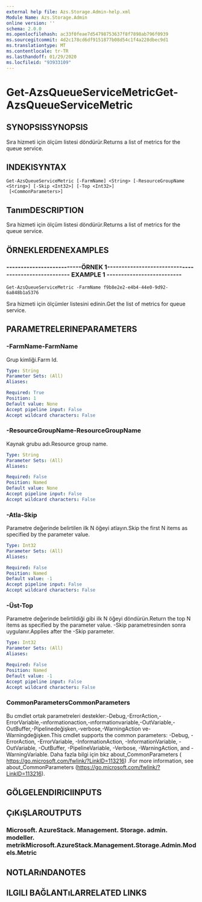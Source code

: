 ```yaml
---
external help file: Azs.Storage.Admin-help.xml
Module Name: Azs.Storage.Admin
online version: ''
schema: 2.0.0
ms.openlocfilehash: ac33f0feae7d54798753637f8f7898ab796f0939
ms.sourcegitcommit: 4d2c178cd6df9151877b08d54c1f4a228dbec9d1
ms.translationtype: MT
ms.contentlocale: tr-TR
ms.lasthandoff: 01/29/2020
ms.locfileid: "93933109"
---
```

# <span data-ttu-id="ec2f9-101">Get-AzsQueueServiceMetric</span><span class="sxs-lookup"><span data-stu-id="ec2f9-101">Get-AzsQueueServiceMetric</span></span>

## <span data-ttu-id="ec2f9-102">SYNOPSIS</span><span class="sxs-lookup"><span data-stu-id="ec2f9-102">SYNOPSIS</span></span>
<span data-ttu-id="ec2f9-103">Sıra hizmeti için ölçüm listesi döndürür.</span><span class="sxs-lookup"><span data-stu-id="ec2f9-103">Returns a list of metrics for the queue service.</span></span>

## <span data-ttu-id="ec2f9-104">INDEKI</span><span class="sxs-lookup"><span data-stu-id="ec2f9-104">SYNTAX</span></span>

```
Get-AzsQueueServiceMetric [-FarmName] <String> [-ResourceGroupName <String>] [-Skip <Int32>] [-Top <Int32>]
 [<CommonParameters>]
```

## <span data-ttu-id="ec2f9-105">Tanım</span><span class="sxs-lookup"><span data-stu-id="ec2f9-105">DESCRIPTION</span></span>
<span data-ttu-id="ec2f9-106">Sıra hizmeti için ölçüm listesi döndürür.</span><span class="sxs-lookup"><span data-stu-id="ec2f9-106">Returns a list of metrics for the queue service.</span></span>

## <span data-ttu-id="ec2f9-107">ÖRNEKLERDEN</span><span class="sxs-lookup"><span data-stu-id="ec2f9-107">EXAMPLES</span></span>

### <span data-ttu-id="ec2f9-108">--------------------------ÖRNEK 1--------------------------</span><span class="sxs-lookup"><span data-stu-id="ec2f9-108">-------------------------- EXAMPLE 1 --------------------------</span></span>
```
Get-AzsQueueServiceMetric -FarmName f9b8e2e2-e4b4-44e0-9d92-6a848b1a5376
```

<span data-ttu-id="ec2f9-109">Sıra hizmeti için ölçümler listesini edinin.</span><span class="sxs-lookup"><span data-stu-id="ec2f9-109">Get the list of metrics for queue service.</span></span>

## <span data-ttu-id="ec2f9-110">PARAMETRELERINE</span><span class="sxs-lookup"><span data-stu-id="ec2f9-110">PARAMETERS</span></span>

### <span data-ttu-id="ec2f9-111">-FarmName</span><span class="sxs-lookup"><span data-stu-id="ec2f9-111">-FarmName</span></span>
<span data-ttu-id="ec2f9-112">Grup kimliği.</span><span class="sxs-lookup"><span data-stu-id="ec2f9-112">Farm Id.</span></span>

```yaml
Type: String
Parameter Sets: (All)
Aliases: 

Required: True
Position: 1
Default value: None
Accept pipeline input: False
Accept wildcard characters: False
```

### <span data-ttu-id="ec2f9-113">-ResourceGroupName</span><span class="sxs-lookup"><span data-stu-id="ec2f9-113">-ResourceGroupName</span></span>
<span data-ttu-id="ec2f9-114">Kaynak grubu adı.</span><span class="sxs-lookup"><span data-stu-id="ec2f9-114">Resource group name.</span></span>

```yaml
Type: String
Parameter Sets: (All)
Aliases: 

Required: False
Position: Named
Default value: None
Accept pipeline input: False
Accept wildcard characters: False
```

### <span data-ttu-id="ec2f9-115">-Atla</span><span class="sxs-lookup"><span data-stu-id="ec2f9-115">-Skip</span></span>
<span data-ttu-id="ec2f9-116">Parametre değerinde belirtilen ilk N öğeyi atlayın.</span><span class="sxs-lookup"><span data-stu-id="ec2f9-116">Skip the first N items as specified by the parameter value.</span></span>

```yaml
Type: Int32
Parameter Sets: (All)
Aliases: 

Required: False
Position: Named
Default value: -1
Accept pipeline input: False
Accept wildcard characters: False
```

### <span data-ttu-id="ec2f9-117">-Üst</span><span class="sxs-lookup"><span data-stu-id="ec2f9-117">-Top</span></span>
<span data-ttu-id="ec2f9-118">Parametre değerinde belirtildiği gibi ilk N öğeyi döndürün.</span><span class="sxs-lookup"><span data-stu-id="ec2f9-118">Return the top N items as specified by the parameter value.</span></span>
<span data-ttu-id="ec2f9-119">-Skip parametresinden sonra uygulanır.</span><span class="sxs-lookup"><span data-stu-id="ec2f9-119">Applies after the -Skip parameter.</span></span>

```yaml
Type: Int32
Parameter Sets: (All)
Aliases: 

Required: False
Position: Named
Default value: -1
Accept pipeline input: False
Accept wildcard characters: False
```

### <span data-ttu-id="ec2f9-120">CommonParameters</span><span class="sxs-lookup"><span data-stu-id="ec2f9-120">CommonParameters</span></span>
<span data-ttu-id="ec2f9-121">Bu cmdlet ortak parametreleri destekler:-Debug,-ErrorAction,-ErrorVariable,-ınformationaction,-ınformationvariable,-OutVariable,-OutBuffer,-Pipelinedeğişken,-verbose,-WarningAction ve-Warningdeğişken.</span><span class="sxs-lookup"><span data-stu-id="ec2f9-121">This cmdlet supports the common parameters: -Debug, -ErrorAction, -ErrorVariable, -InformationAction, -InformationVariable, -OutVariable, -OutBuffer, -PipelineVariable, -Verbose, -WarningAction, and -WarningVariable.</span></span> <span data-ttu-id="ec2f9-122">Daha fazla bilgi için bkz about_CommonParameters ( https://go.microsoft.com/fwlink/?LinkID=113216) .</span><span class="sxs-lookup"><span data-stu-id="ec2f9-122">For more information, see about_CommonParameters (https://go.microsoft.com/fwlink/?LinkID=113216).</span></span>

## <span data-ttu-id="ec2f9-123">GÖLGELENDIRICI</span><span class="sxs-lookup"><span data-stu-id="ec2f9-123">INPUTS</span></span>

## <span data-ttu-id="ec2f9-124">ÇıKıŞLAR</span><span class="sxs-lookup"><span data-stu-id="ec2f9-124">OUTPUTS</span></span>

### <span data-ttu-id="ec2f9-125">Microsoft. AzureStack. Management. Storage. admin. modeller. metrik</span><span class="sxs-lookup"><span data-stu-id="ec2f9-125">Microsoft.AzureStack.Management.Storage.Admin.Models.Metric</span></span>

## <span data-ttu-id="ec2f9-126">NOTLARıNDA</span><span class="sxs-lookup"><span data-stu-id="ec2f9-126">NOTES</span></span>

## <span data-ttu-id="ec2f9-127">ILGILI BAĞLANTıLAR</span><span class="sxs-lookup"><span data-stu-id="ec2f9-127">RELATED LINKS</span></span>

